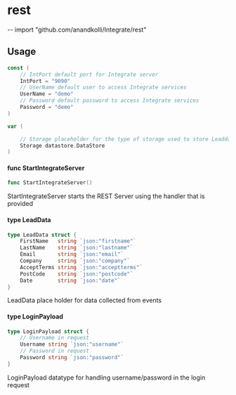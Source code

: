 # rest
--
    import "github.com/anandkolli/Integrate/rest"


## Usage

```go
const (
	// IntPort default port for Integrate server
	IntPort = "9090"
	// UserName default user to access Integrate services
	UserName = "demo"
	// Password default password to access Integrate services
	Password = "demo"
)
```

```go
var (

	// Storage placeholder for the type of storage used to store Leaddata
	Storage datastore.DataStore
)
```

#### func  StartIntegrateServer

```go
func StartIntegrateServer()
```
StartIntegrateServer starts the REST Server using the handler that is provided

#### type LeadData

```go
type LeadData struct {
	FirstName   string `json:"firstname"`
	LastName    string `json:"lastname"`
	Email       string `json:"email"`
	Company     string `json:"company"`
	AcceptTerms string `json:"acceptterms"`
	PostCode    string `json:"postcode"`
	Date        string `json:"date"`
}
```

LeadData place holder for data collected from events

#### type LoginPayload

```go
type LoginPayload struct {
	// Username in request
	Username string `json:"username"`
	// Password in request
	Password string `json:"password"`
}
```

LoginPayload datatype for handling username/password in the login request
